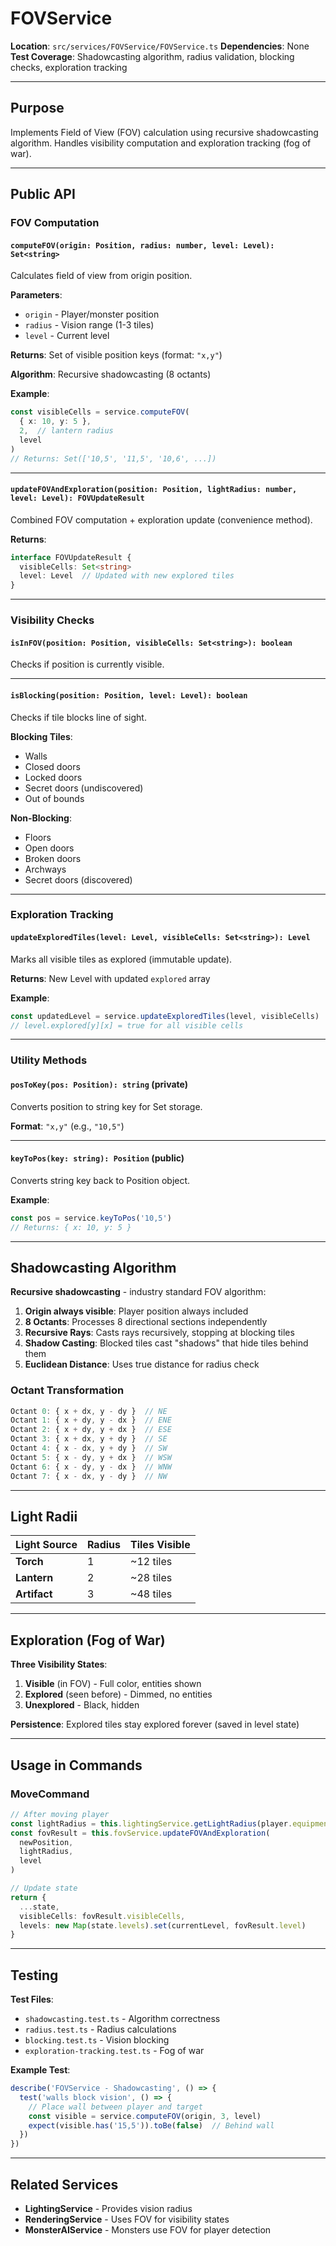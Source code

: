 # FOVService

**Location**: `src/services/FOVService/FOVService.ts`
**Dependencies**: None
**Test Coverage**: Shadowcasting algorithm, radius validation, blocking checks, exploration tracking

---

## Purpose

Implements Field of View (FOV) calculation using recursive shadowcasting algorithm. Handles visibility computation and exploration tracking (fog of war).

---

## Public API

### FOV Computation

#### `computeFOV(origin: Position, radius: number, level: Level): Set<string>`
Calculates field of view from origin position.

**Parameters**:
- `origin` - Player/monster position
- `radius` - Vision range (1-3 tiles)
- `level` - Current level

**Returns**: Set of visible position keys (format: `"x,y"`)

**Algorithm**: Recursive shadowcasting (8 octants)

**Example**:
```typescript
const visibleCells = service.computeFOV(
  { x: 10, y: 5 },
  2,  // lantern radius
  level
)
// Returns: Set(['10,5', '11,5', '10,6', ...])
```

---

#### `updateFOVAndExploration(position: Position, lightRadius: number, level: Level): FOVUpdateResult`
Combined FOV computation + exploration update (convenience method).

**Returns**:
```typescript
interface FOVUpdateResult {
  visibleCells: Set<string>
  level: Level  // Updated with new explored tiles
}
```

---

### Visibility Checks

#### `isInFOV(position: Position, visibleCells: Set<string>): boolean`
Checks if position is currently visible.

---

#### `isBlocking(position: Position, level: Level): boolean`
Checks if tile blocks line of sight.

**Blocking Tiles**:
- Walls
- Closed doors
- Locked doors
- Secret doors (undiscovered)
- Out of bounds

**Non-Blocking**:
- Floors
- Open doors
- Broken doors
- Archways
- Secret doors (discovered)

---

### Exploration Tracking

#### `updateExploredTiles(level: Level, visibleCells: Set<string>): Level`
Marks all visible tiles as explored (immutable update).

**Returns**: New Level with updated `explored` array

**Example**:
```typescript
const updatedLevel = service.updateExploredTiles(level, visibleCells)
// level.explored[y][x] = true for all visible cells
```

---

### Utility Methods

#### `posToKey(pos: Position): string` (private)
Converts position to string key for Set storage.

**Format**: `"x,y"` (e.g., `"10,5"`)

---

#### `keyToPos(key: string): Position` (public)
Converts string key back to Position object.

**Example**:
```typescript
const pos = service.keyToPos('10,5')
// Returns: { x: 10, y: 5 }
```

---

## Shadowcasting Algorithm

**Recursive shadowcasting** - industry standard FOV algorithm:

1. **Origin always visible**: Player position always included
2. **8 Octants**: Processes 8 directional sections independently
3. **Recursive Rays**: Casts rays recursively, stopping at blocking tiles
4. **Shadow Casting**: Blocked tiles cast "shadows" that hide tiles behind them
5. **Euclidean Distance**: Uses true distance for radius check

### Octant Transformation

```typescript
Octant 0: { x + dx, y - dy }  // NE
Octant 1: { x + dy, y - dx }  // ENE
Octant 2: { x + dy, y + dx }  // ESE
Octant 3: { x + dx, y + dy }  // SE
Octant 4: { x - dx, y + dy }  // SW
Octant 5: { x - dy, y + dx }  // WSW
Octant 6: { x - dy, y - dx }  // WNW
Octant 7: { x - dx, y - dy }  // NW
```

---

## Light Radii

| Light Source | Radius | Tiles Visible |
|--------------|--------|---------------|
| **Torch** | 1 | ~12 tiles |
| **Lantern** | 2 | ~28 tiles |
| **Artifact** | 3 | ~48 tiles |

---

## Exploration (Fog of War)

**Three Visibility States**:
1. **Visible** (in FOV) - Full color, entities shown
2. **Explored** (seen before) - Dimmed, no entities
3. **Unexplored** - Black, hidden

**Persistence**: Explored tiles stay explored forever (saved in level state)

---

## Usage in Commands

### MoveCommand
```typescript
// After moving player
const lightRadius = this.lightingService.getLightRadius(player.equipment.lightSource)
const fovResult = this.fovService.updateFOVAndExploration(
  newPosition,
  lightRadius,
  level
)

// Update state
return {
  ...state,
  visibleCells: fovResult.visibleCells,
  levels: new Map(state.levels).set(currentLevel, fovResult.level)
}
```

---

## Testing

**Test Files**:
- `shadowcasting.test.ts` - Algorithm correctness
- `radius.test.ts` - Radius calculations
- `blocking.test.ts` - Vision blocking
- `exploration-tracking.test.ts` - Fog of war

**Example Test**:
```typescript
describe('FOVService - Shadowcasting', () => {
  test('walls block vision', () => {
    // Place wall between player and target
    const visible = service.computeFOV(origin, 3, level)
    expect(visible.has('15,5')).toBe(false)  // Behind wall
  })
})
```

---

## Related Services

- **LightingService** - Provides vision radius
- **RenderingService** - Uses FOV for visibility states
- **MonsterAIService** - Monsters use FOV for player detection
